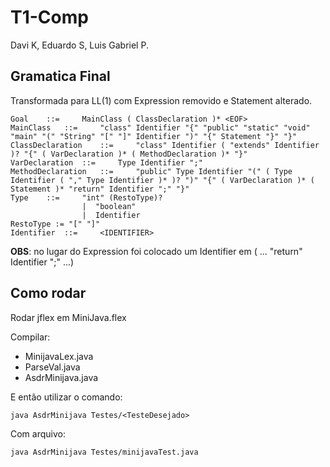 # T1-Comp

Davi K, Eduardo S, Luis Gabriel P.

## Gramatica Final
Transformada para LL(1) com Expression removido e Statement alterado.

```
Goal 	::= 	MainClass ( ClassDeclaration )* <EOF>
MainClass 	::= 	"class" Identifier "{" "public" "static" "void" "main" "(" "String" "[" "]" Identifier ")" "{" Statement "}" "}"
ClassDeclaration 	::= 	"class" Identifier ( "extends" Identifier )? "{" ( VarDeclaration )* ( MethodDeclaration )* "}"
VarDeclaration 	::= 	Type Identifier ";"
MethodDeclaration 	::= 	"public" Type Identifier "(" ( Type Identifier ( "," Type Identifier )* )? ")" "{" ( VarDeclaration )* ( Statement )* "return" Identifier ";" "}"
Type 	::= 	"int" (RestoType)?
                |  "boolean"
                |  Identifier
RestoType := "[" "]"
Identifier 	::= 	<IDENTIFIER>
```

**OBS**: no lugar do Expression foi colocado um Identifier em ( ... "return" Identifier ";" ...)

## Como rodar

Rodar jflex em MiniJava.flex

Compilar: 
- MinijavaLex.java
- ParseVal.java
- AsdrMinijava.java

E então utilizar o comando:

    java AsdrMinijava Testes/<TesteDesejado>

Com arquivo:

    java AsdrMinijava Testes/minijavaTest.java